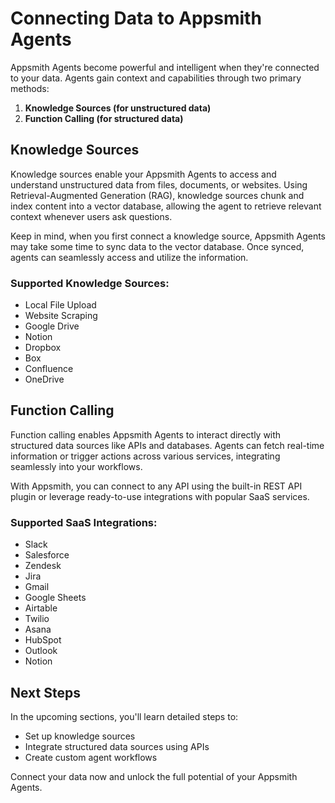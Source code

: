 # Connecting Data to Appsmith Agents

Appsmith Agents become powerful and intelligent when they're connected to your data. Agents gain context and capabilities through two primary methods:

1. **Knowledge Sources (for unstructured data)**
2. **Function Calling (for structured data)**

## Knowledge Sources

Knowledge sources enable your Appsmith Agents to access and understand unstructured data from files, documents, or websites. Using Retrieval-Augmented Generation (RAG), knowledge sources chunk and index content into a vector database, allowing the agent to retrieve relevant context whenever users ask questions.

Keep in mind, when you first connect a knowledge source, Appsmith Agents may take some time to sync data to the vector database. Once synced, agents can seamlessly access and utilize the information.

### Supported Knowledge Sources:

- Local File Upload
- Website Scraping
- Google Drive
- Notion
- Dropbox
- Box
- Confluence
- OneDrive

## Function Calling

Function calling enables Appsmith Agents to interact directly with structured data sources like APIs and databases. Agents can fetch real-time information or trigger actions across various services, integrating seamlessly into your workflows.

With Appsmith, you can connect to any API using the built-in REST API plugin or leverage ready-to-use integrations with popular SaaS services.

### Supported SaaS Integrations:

- Slack
- Salesforce
- Zendesk
- Jira
- Gmail
- Google Sheets
- Airtable
- Twilio
- Asana
- HubSpot
- Outlook
- Notion

## Next Steps

In the upcoming sections, you'll learn detailed steps to:

- Set up knowledge sources
- Integrate structured data sources using APIs
- Create custom agent workflows

Connect your data now and unlock the full potential of your Appsmith Agents.
